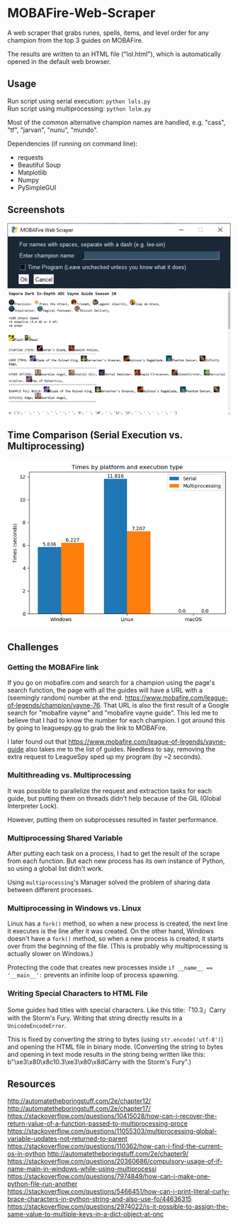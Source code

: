 # MOBAFire-Web-Scraper
A web scraper that grabs runes, spells, items, and level order for any champion from the top 3 guides on MOBAFire.

The results are written to an HTML file ("lol.html"), which is automatically opened in the default web browser.

## Usage
Run script using serial execution: `python lols.py`  
Run script using multiprocessing: `python lolm.py`

Most of the common alternative champion names are handled, e.g. "cass", "tf", "jarvan", "nunu", "mundo".

Dependencies (if running on command line):
- requests
- Beautiful Soup
- Matplotlib
- Numpy
- PySimpleGUI

## Screenshots
![](pictures/gui.png)
![](pictures/lol.png)

## Time Comparison (Serial Execution vs. Multiprocessing)

![](pictures/times.png)

## Challenges
### Getting the MOBAFire link
If you go on mobafire.com and search for a champion using the page's search function, the page with all the guides will have a URL with a (seemingly random) number at the end. https://www.mobafire.com/league-of-legends/champion/vayne-76. That URL is also the first result of a Google search for "mobafire vayne" and "mobafire vayne guide". This led me to believe that I had to know the number for each champion. I got around this by going to leaguespy.gg to grab the link to MOBAFire.

I later found out that https://www.mobafire.com/league-of-legends/vayne-guide also takes me to the list of guides. Needless to say, removing the extra request to LeagueSpy sped up my program (by ~2 seconds).

### Multithreading vs. Multiprocessing
It was possible to parallelize the request and extraction tasks for each guide, but putting them on threads didn't help because of the GIL (Global Interpreter Lock).

However, putting them on subprocesses resulted in faster performance.

### Multiprocessing Shared Variable
After putting each task on a process, I had to get the result of the scrape from each function. But each new process has its own instance of Python, so using a global list didn't work.

Using `multiprocessing`'s Manager solved the problem of sharing data between different processes.

### Multiprocessing in Windows vs. Linux
Linux has a `fork()` method, so when a new process is created, the next line it executes is the line after it was created. On the other hand, Windows doesn't have a `fork()` method, so when a new process is created, it starts over from the beginning of the file. (This is probably why multiprocessing is actually slower on Windows.)

Protecting the code that creates new processes inside `if __name__ == '__main__':` prevents an infinite loop of process spawning.

### Writing Special Characters to HTML File
Some guides had titles with special characters. Like this title:「10.3」Carry with the Storm's Fury. Writing that string directly results in a `UnicodeEncodeError`.

This is fixed by converting the string to bytes (using `str.encode('utf-8')`) and opening the HTML file in binary mode.
(Converting the string to bytes and opening in text mode results in the string being written like this: b"\xe3\x80\x8c10.3\xe3\x80\x8dCarry with the Storm's Fury".)

## Resources
http://automatetheboringstuff.com/2e/chapter12/  
http://automatetheboringstuff.com/2e/chapter17/  
https://stackoverflow.com/questions/10415028/how-can-i-recover-the-return-value-of-a-function-passed-to-multiprocessing-proce  
https://stackoverflow.com/questions/11055303/multiprocessing-global-variable-updates-not-returned-to-parent
https://stackoverflow.com/questions/110362/how-can-i-find-the-current-os-in-python
http://automatetheboringstuff.com/2e/chapter9/  
https://stackoverflow.com/questions/20360686/compulsory-usage-of-if-name-main-in-windows-while-using-multiprocessi  
https://stackoverflow.com/questions/7974849/how-can-i-make-one-python-file-run-another  
https://stackoverflow.com/questions/5466451/how-can-i-print-literal-curly-brace-characters-in-python-string-and-also-use-fo/44636315  
https://stackoverflow.com/questions/2974022/is-it-possible-to-assign-the-same-value-to-multiple-keys-in-a-dict-object-at-onc

